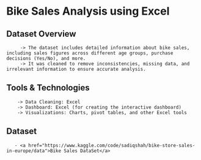 # Bike Sales Analysis using Excel

## Dataset Overview
         -> The dataset includes detailed information about bike sales, including sales figures across different age groups, purchase decisions (Yes/No), and more.
         -> It was cleaned to remove inconsistencies, missing data, and irrelevant information to ensure accurate analysis.
        
## Tools & Technologies
        -> Data Cleaning: Excel
        -> Dashboard: Excel (for creating the interactive dashboard)
        -> Visualizations: Charts, pivot tables, and other Excel tools

## Dataset
       - <a href="https://www.kaggle.com/code/sadiqshah/bike-store-sales-in-europe/data">Bike Sales DataSet</a>
